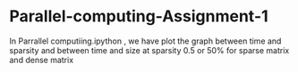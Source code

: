 # Parallel-computing-Assignment-1
In Parrallel computiing.ipython , we have plot the graph between time and sparsity and between time and size at sparsity 0.5 or 50% for sparse matrix and dense matrix

